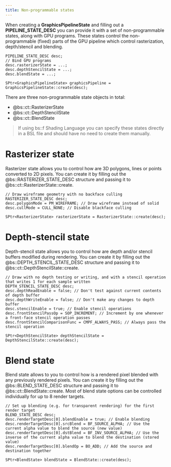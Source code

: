 ```yaml
---
title: Non-programmable states
---
```


When creating a **GraphicsPipelineState** and filling out a **PIPELINE_STATE_DESC** you can provide it with a set of non-programmable states, along with GPU programs. These states control the non-programmable (fixed) parts of the GPU pipeline which control rasterization, depth/stencil and blending.

~~~~~~~~~~~~~{.cpp}
PIPELINE_STATE_DESC desc;
// Bind GPU programs
desc.rasterizerState = ...;
desc.depthStencilState = ...;
desc.blendState = ...;

SPtr<GraphicsPipelineState> graphicsPipeline = GraphicsPipelineState::create(desc);
~~~~~~~~~~~~~

There are three non-programmable state objects in total:
 - @bs::ct::RasterizerState
 - @bs::ct::DepthStencilState
 - @bs::ct::BlendState
 
> If using bs::f Shading Language you can specify these states directly in a BSL file and should have no need to create them manually. 
 
# Rasterizer state
Rasterizer state allows you to control how are 3D polygons, lines or points converted to 2D pixels. You can create it by filling out the @bs::RASTERIZER_STATE_DESC structure and passing it to @bs::ct::RasterizerState::create.

~~~~~~~~~~~~~{.cpp}
// Draw wireframe geometry with no backface culling
RASTERIZER_STATE_DESC desc;
desc.polygonMode = PM_WIREFRAME; // Draw wireframe instead of solid
desc.cullMode = CULL_NONE; // Disable blackface culling

SPtr<RasterizerState> rasterizerState = RasterizerState::create(desc);
~~~~~~~~~~~~~

# Depth-stencil state
Depth-stencil state allows you to control how are depth and/or stencil buffers modified during rendering. You can create it by filling out the @bs::DEPTH_STENCIL_STATE_DESC structure and passing it to @bs::ct::DepthStencilState::create.

~~~~~~~~~~~~~{.cpp}
// Draw with no depth testing or writing, and with a stencil operation that writes 1 for each sample written
DEPTH_STENCIL_STATE_DESC desc;
desc.depthReadEnable = false; // Don't test against current contents of depth buffer
desc.depthWriteEnable = false; // Don't make any changes to depth buffer
desc.stencilEnable = true; // Enable stencil operations
desc.frontStencilPassOp = SOP_INCREMENT; // Increment by one whenever a front-face stencil operation passes
desc.frontStencilComparisonFunc = CMPF_ALWAYS_PASS; // Always pass the stencil operation

SPtr<DepthStencilState> depthStencilState = DepthStencilState::create(desc);
~~~~~~~~~~~~~

# Blend state
Blend state allows to you to control how is a rendered pixel blended with any previously rendered pixels. You can create it by filling out the @bs::BLEND_STATE_DESC structure and passing it to @bs::ct::BlendState::create. Most of blend state options can be controlled individually for up to 8 render targets.

~~~~~~~~~~~~~{.cpp}
// Set up blending (e.g. for transparent rendering) for the first render target
BLEND_STATE_DESC desc;
desc.renderTargetDesc[0].blendEnable = true; // Enable blending
desc.renderTargetDesc[0].srcBlend = BF_SOURCE_ALPHA; // Use the current alpha value to blend the source (new value)
desc.renderTargetDesc[0].dstBlend = BF_INV_SOURCE_ALPHA; // Use the inverse of the current alpha value to blend the destination (stored value)
desc.renderTargetDesc[0].blendOp = BO_ADD; // Add the source and destination together

SPtr<BlendState> blendState = BlendState::create(desc);
~~~~~~~~~~~~~
